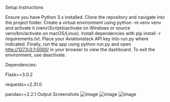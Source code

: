 Setup Instructions

Ensure you have Python 3.x installed. Clone the repository and navigate into the project folder. Create a virtual environment using python -m venv venv and activate it (venv\Scripts\activate on Windows or source venv/bin/activate on macOS/Linux). Install dependencies with pip install -r requirements.txt. Place your Aviationstack API key into run.py where indicated. Finally, run the app using python run.py and open http://127.0.0.1:5000/ in your browser to view the dashboard. To exit the environment, use deactivate.

Dependencies:

Flask==3.0.2

requests==2.31.0

pandas==2.2.1
Output Screenshots
![image](https://github.com/user-attachments/assets/e8524564-4f23-4a02-aecc-a294469a396c)
![image](https://github.com/user-attachments/assets/a5ee9572-ebc0-4c46-94e3-b26180e5a1f8)
![image](https://github.com/user-attachments/assets/9448062c-35d8-476c-adb0-562e9fbb591e)

